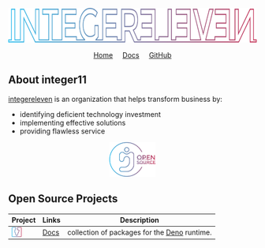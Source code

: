 <p align="center">
  <a href="https://integereleven.com" title="integereleven website">
    <img
      alt="integereleven logo"
      height="70"
      src="https://raw.githubusercontent.com/i11n/.github/main/img/brand/text-stroke-64.svg"
    />
  </a>
</p>
<p align="center">
  <a href="https://integereleven.com" title="integereleven website">Home</a> &nbsp; &nbsp;
  <a href="https://docs.i11n.io" title="integereleven documentation">Docs</a>  &nbsp; &nbsp;
  <a href="https://github.com/i11n" title="integereleven GitHub">GitHub</a>
</p>

<p align="center">
<!-- Social badges -->
</p>

## About integer11

[integereleven][i11n] is an organization that helps transform business by:
* identifying deficient technology investment
* implementing effective solutions
* providing flawless service
<p align="center">
    <img
      alt="integereleven logo"
      height="70"
      src="https://raw.githubusercontent.com/i11n/.github/main/img/os/os-256.svg"
    />
</p>

## Open Source Projects

| Project | Links | Description |
|---|---|---|
| <img alt="kz" src="https://raw.githubusercontent.com/i11n/.github/main/img/kz/kz-64.svg" height="20" style="vertical-align: bottom"/> | [Docs][kz-docs] | collection of packages for the [Deno][deno] runtime. |


[deno]: https://deno.land "Deno homepage"
[i11n]: https://github.com/i11n "integereleven on GitHub"
[kz-docs]: https://docs.i11n.io/kz "kz documentation"
